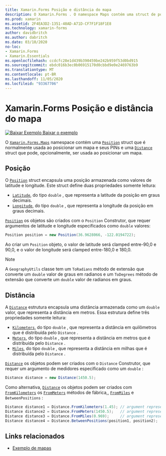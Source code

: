 ```yaml
---
title: Xamarin.Forms Posição e distância do mapa
description: O Xamarin.Forms . O namespace Maps contém uma struct de posição que é normalmente usada ao posicionar um mapa e seus Pins, e uma estrutura de distância que pode, opcionalmente, ser usada ao posicionar um mapa.
ms.prod: xamarin
ms.assetid: 2F4EA3D2-1351-40AD-A71D-CF7F1F18F1E8
ms.technology: xamarin-forms
author: davidbritch
ms.author: dabritch
ms.date: 03/10/2020
no-loc:
- Xamarin.Forms
- Xamarin.Essentials
ms.openlocfilehash: ccdcfc28e1d439b390459be242b959f53d0bd915
ms.sourcegitcommit: ebdc016b3ec0b06915170d0cbbd9e0e2469763b9
ms.translationtype: MT
ms.contentlocale: pt-BR
ms.lasthandoff: 11/05/2020
ms.locfileid: "93367706"
---
```

# <a name="no-locxamarinforms-map-position-and-distance"></a>Xamarin.Forms Posição e distância do mapa

[![Baixar Exemplo](~/media/shared/download.png) Baixar o exemplo](/samples/xamarin/xamarin-forms-samples/workingwithmaps)

O [`Xamarin.Forms.Maps`](xref:Xamarin.Forms.Maps) namespace contém uma [`Position`](xref:Xamarin.Forms.Maps.Position) struct que é normalmente usada ao posicionar um mapa e seus PINs e uma [`Distance`](xref:Xamarin.Forms.Maps.Distance) struct que pode, opcionalmente, ser usada ao posicionar um mapa.

## <a name="position"></a>Posição

O [`Position`](xref:Xamarin.Forms.Maps.Position) struct encapsula uma posição armazenada como valores de latitude e longitude. Este struct define duas propriedades somente leitura:

- [`Latitude`](xref:Xamarin.Forms.Maps.Position.Latitude), do tipo `double` , que representa a latitude da posição em graus decimais.
- [`Longitude`](xref:Xamarin.Forms.Maps.Position.Longitude), do tipo `double` , que representa a longitude da posição em graus decimais.

[`Position`](xref:Xamarin.Forms.Maps.Position) os objetos são criados com o `Position` Construtor, que requer argumentos de latitude e longitude especificados como `double` valores:

```csharp
Position position = new Position(36.9628066, -122.0194722);
```

Ao criar um `Position` objeto, o valor de latitude será clamped entre-90,0 e 90,0, e o valor de longitude será clamped entre-180,0 e 180,0.

> [!NOTE]
> A `GeographyUtils` classe tem um `ToRadians` método de extensão que converte um `double` valor de graus em radianos e um `ToDegrees` método de extensão que converte um `double` valor de radianos em graus.

## <a name="distance"></a>Distância

A [`Distance`](xref:Xamarin.Forms.Maps.Distance) estrutura encapsula uma distância armazenada como um `double` valor, que representa a distância em metros. Essa estrutura define três propriedades somente leitura:

- [`Kilometers`](xref:Xamarin.Forms.Maps.Distance.Kilometers), do tipo `double` , que representa a distância em quilômetros que é distribuída pelo `Distance` .
- [`Meters`](xref:Xamarin.Forms.Maps.Distance.Meters), do tipo `double` , que representa a distância em metros que é distribuída pelo `Distance` .
- [`Miles`](xref:Xamarin.Forms.Maps.Distance.Miles), do tipo `double` , que representa a distância em milhas que é distribuída pelo `Distance` .

[`Distance`](xref:Xamarin.Forms.Maps.Distance) os objetos podem ser criados com o `Distance` Construtor, que requer um argumento de medidores especificado como um `double` :

```csharp
Distance distance = new Distance(1450.5);
```

Como alternativa, [`Distance`](xref:Xamarin.Forms.Maps.Distance) os objetos podem ser criados com [`FromKilometers`](xref:Xamarin.Forms.Maps.Distance.FromKilometers*) os [`FromMeters`](xref:Xamarin.Forms.Maps.Distance.FromMeters*) métodos de fábrica,, [`FromMiles`](xref:Xamarin.Forms.Maps.Distance.FromMiles*) e `BetweenPositions` :

```csharp
Distance distance1 = Distance.FromKilometers(1.45); // argument represents the number of kilometers
Distance distance2 = Distance.FromMeters(1450.5);   // argument represents the number of meters
Distance distance3 = Distance.FromMiles(0.969);     // argument represents the number of miles
Distance distance4 = Distance.BetweenPositions(position1, position2);
```

## <a name="related-links"></a>Links relacionados

- [Exemplo de mapas](/samples/xamarin/xamarin-forms-samples/workingwithmaps)